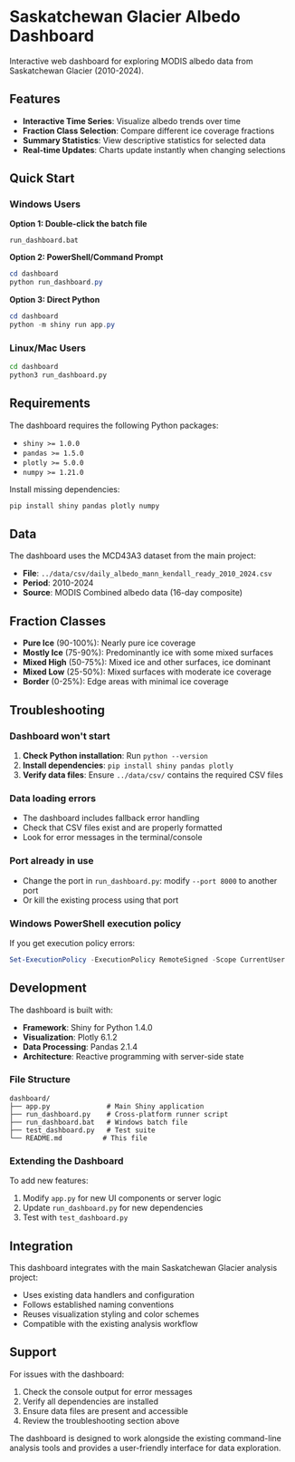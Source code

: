 # Saskatchewan Glacier Albedo Dashboard

Interactive web dashboard for exploring MODIS albedo data from Saskatchewan Glacier (2010-2024).

## Features

- **Interactive Time Series**: Visualize albedo trends over time
- **Fraction Class Selection**: Compare different ice coverage fractions
- **Summary Statistics**: View descriptive statistics for selected data
- **Real-time Updates**: Charts update instantly when changing selections

## Quick Start

### Windows Users

**Option 1: Double-click the batch file**
```
run_dashboard.bat
```

**Option 2: PowerShell/Command Prompt**
```powershell
cd dashboard
python run_dashboard.py
```

**Option 3: Direct Python**
```powershell
cd dashboard
python -m shiny run app.py
```

### Linux/Mac Users

```bash
cd dashboard
python3 run_dashboard.py
```

## Requirements

The dashboard requires the following Python packages:
- `shiny >= 1.0.0`
- `pandas >= 1.5.0`
- `plotly >= 5.0.0`
- `numpy >= 1.21.0`

Install missing dependencies:
```bash
pip install shiny pandas plotly numpy
```

## Data

The dashboard uses the MCD43A3 dataset from the main project:
- **File**: `../data/csv/daily_albedo_mann_kendall_ready_2010_2024.csv`
- **Period**: 2010-2024
- **Source**: MODIS Combined albedo data (16-day composite)

## Fraction Classes

- **Pure Ice** (90-100%): Nearly pure ice coverage
- **Mostly Ice** (75-90%): Predominantly ice with some mixed surfaces
- **Mixed High** (50-75%): Mixed ice and other surfaces, ice dominant
- **Mixed Low** (25-50%): Mixed surfaces with moderate ice coverage
- **Border** (0-25%): Edge areas with minimal ice coverage

## Troubleshooting

### Dashboard won't start
1. **Check Python installation**: Run `python --version`
2. **Install dependencies**: `pip install shiny pandas plotly`
3. **Verify data files**: Ensure `../data/csv/` contains the required CSV files

### Data loading errors
- The dashboard includes fallback error handling
- Check that CSV files exist and are properly formatted
- Look for error messages in the terminal/console

### Port already in use
- Change the port in `run_dashboard.py`: modify `--port 8000` to another port
- Or kill the existing process using that port

### Windows PowerShell execution policy
If you get execution policy errors:
```powershell
Set-ExecutionPolicy -ExecutionPolicy RemoteSigned -Scope CurrentUser
```

## Development

The dashboard is built with:
- **Framework**: Shiny for Python 1.4.0
- **Visualization**: Plotly 6.1.2
- **Data Processing**: Pandas 2.1.4
- **Architecture**: Reactive programming with server-side state

### File Structure
```
dashboard/
├── app.py              # Main Shiny application
├── run_dashboard.py    # Cross-platform runner script
├── run_dashboard.bat   # Windows batch file
├── test_dashboard.py   # Test suite
└── README.md          # This file
```

### Extending the Dashboard

To add new features:
1. Modify `app.py` for new UI components or server logic
2. Update `run_dashboard.py` for new dependencies
3. Test with `test_dashboard.py`

## Integration

This dashboard integrates with the main Saskatchewan Glacier analysis project:
- Uses existing data handlers and configuration
- Follows established naming conventions
- Reuses visualization styling and color schemes
- Compatible with the existing analysis workflow

## Support

For issues with the dashboard:
1. Check the console output for error messages
2. Verify all dependencies are installed
3. Ensure data files are present and accessible
4. Review the troubleshooting section above

The dashboard is designed to work alongside the existing command-line analysis tools and provides a user-friendly interface for data exploration.